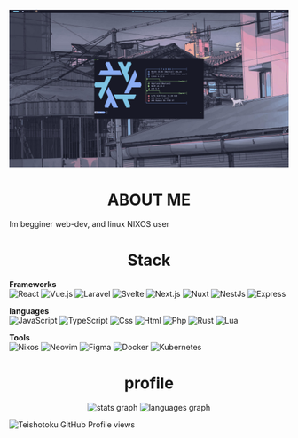 ![Header](https://github.com/Teishotoku/Teishotoku/blob/main/desktop.png)

# <h1 align="center"> **ABOUT ME** </h1>

Im begginer web-dev, and linux NIXOS user

## <h1 align="center"> Stack </h1>

**Frameworks**<br>
![React](https://img.shields.io/badge/-React-090909?style=for-the-badge&logo=React&logoColor=347DBC)
![Vue.js](https://img.shields.io/badge/-Vue.js-090909?style=for-the-badge&logo=Vue.js&logoColor=A6E3A1)
![Laravel](https://img.shields.io/badge/-Laravel-090909?style=for-the-badge&logo=Laravel&logoColor=fd2311)
![Svelte](https://img.shields.io/badge/-Svelte-090909?style=for-the-badge&logo=Svelte&logoColor=E95321)
![Next.js](https://img.shields.io/badge/-Next.js-090909?style=for-the-badge&logo=Next.js&logoColor=192371)
![Nuxt](https://img.shields.io/badge/-Nuxt-090909?style=for-the-badge&logo=Nuxt&logoColor=39f361)
![NestJs](https://img.shields.io/badge/-NestJs-090909?style=for-the-badge&logo=NestJs&logoColor=f95361)
![Express](https://img.shields.io/badge/-Express-090909?style=for-the-badge&logo=Express&logoColor=dfd661)

**languages**<br>
![JavaScript](https://img.shields.io/badge/-JavaScript-090909?style=for-the-badge&logo=JavaScript&logoColor=E9D54D)
![TypeScript](https://img.shields.io/badge/-TypeScript-090909?style=for-the-badge&logo=TypeScript&logoColor=83ADF0)
![Css](https://img.shields.io/badge/-CSS-090909?style=for-the-badge&logo=Css3&logoColor=005195)
![Html](https://img.shields.io/badge/-HTML-090909?style=for-the-badge&logo=Html5&logoColor=D57A92)
![Php](https://img.shields.io/badge/-Php-090909?style=for-the-badge&logo=Php&logoColor=C6A0F6)
![Rust](https://img.shields.io/badge/-Rust-090909?style=for-the-badge&logo=Rust&logoColor=FF0000)
![Lua](https://img.shields.io/badge/-Lua-090909?style=for-the-badge&logo=Lua&logoColor=0034EA)

**Tools**<br>
![Nixos](https://img.shields.io/badge/-Nixos-090909?style=for-the-badge&logo=Nixos&logoColor=89B4FA)
![Neovim](https://img.shields.io/badge/-Neovim-090909?style=for-the-badge&logo=Neovim&logoColor=6EB341)
![Figma](https://img.shields.io/badge/-Figma-090909?style=for-the-badge&logo=Figma&logoColor=CDD6F4)
![Docker](https://img.shields.io/badge/-Docker-090909?style=for-the-badge&logo=Docker&logoColor=005195)
![Kubernetes](https://img.shields.io/badge/-Kubernetes-090909?style=for-the-badge&logo=Kubernetes&logoColor=83ADF0)

## <h1 align="center"> profile </h1>

<div align="center">
  <img src="https://github-readme-stats.vercel.app/api?username=Teishotoku&show_icons=true&theme=github_dark&hide_border=true&border_radius=20&include_all_commits=true&count_private=false" height="180" alt="stats graph" />

  <img src="https://github-readme-stats.vercel.app/api/top-langs/?username=Teishotoku&layout=compact&theme=github_dark&border_radius=20&exclude_repo=spil-site-frontend&hide=html,css&hide_border=true" height="180" alt="languages graph" />
</div>

![Teishotoku GitHub Profile views](https://komarev.com/ghpvc/?username=Teishotoku&color=orange)
